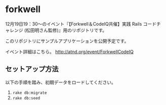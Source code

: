forkwell
========

12月19日19：30～のイベント『【Forkwell＆CodeIQ共催】実践 Rails コードチャレンジ (松田明さん監修)』用のリポジトリです。

このリポジトリにサンプルアプリケーションを公開予定です。

イベント詳細はこちら。
http://atnd.org/event/ForkwellCodeIQ

## セットアップ方法

以下の手順を踏み、初期データをロードしてください。

1. `rake db:migrate`
2. `rake db:seed`
